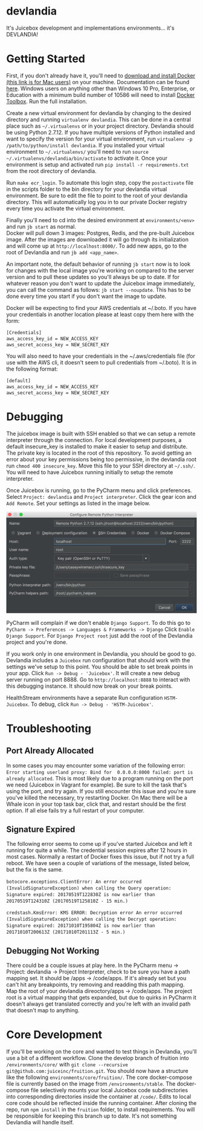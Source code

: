 # devlandia
It's Juicebox development and implementations environments... it's DEVLANDIA!

# Getting Started
First, if you don't already have it, you'll need to
[download and install Docker (this link is for Mac users)](https://download.docker.com/mac/stable/Docker.dmg) on your 
machine.  Documentation can be found [here](https://docs.docker.com/docker-for-mac/install/).  Windows users on anything
other than Windows 10 Pro, Enterprise, or Education with a minimum build number of 10586 will need to install
[Docker Toolbox](https://download.docker.com/win/stable/DockerToolbox.exe).  Run the full installation.

Create a new virtual environment for devlandia by changing to the desired directory and running ``virtualenv devlandia``.
This can be done in a central place such as ``~/.virtualenvs`` or in your project directory.  Devlandia should 
be using Python 2.7.12.  If you have multiple versions of Python installed and want to specify the version for 
your virtual environment, run ``virtualenv -p /path/to/python/install devlandia``.  If you installed your virtual 
environment to ``~/.virtualenvs/`` you'll need to run ``source ~/.virtualenvs/devlandia/bin/activate`` to activate it.
Once your environment is setup and activated run ``pip install -r requirements.txt`` from the root directory of devlandia.

 Run ``make ecr_login``.  To automate this login step, copy the ``postactivate`` file in the scripts folder to the bin 
directory for your devlandia virtual environment.  Be sure to edit the file to point to the root of your devlandia 
directory.  This will automatically log you in to our private Docker registry every time you activate the virtual
environment.

Finally you'll need to cd into the desired environment at ``environments/<env>`` and run ``jb start`` as normal.  
Docker will pull down 3 images: Postgres, Redis, and the pre-built Juicebox image.  After the images are downloaded it 
will go through its initialization and will come up at ``http://localhost:8000/``.  To add new apps, go to the root of 
Devlandia and run ``jb add <app_name>``.

An important note, the default behavior of running ``jb start`` now is to look for changes with
the local image you're working on compared to the server version and to pull these updates so you'll always be up to 
date.  If for whatever reason you don't want to update the Juicebox image immediately, you can call the command 
as follows: ``jb start --noupdate``.  This has to be done every time you start if you don't want the image to update.

Docker will be expecting to find your AWS credentials at ~/.boto.  If you have your credentials in another location 
please at least copy them here with the form:
 
    [Credentials]
    aws_access_key_id = NEW_ACCESS_KEY
    aws_secret_access_key = NEW_SECRET_KEY

You will also need to have your credentials in the ~/.aws/credentials file (for use with the AWS cli, it doesn't seem to pull credentials from ~/.boto).  It is in the following format:
 
    [default]
    aws_access_key_id = NEW_ACCESS_KEY
    aws_secret_access_key = NEW_SECRET_KEY

# Debugging
The juicebox image is built with SSH enabled so that we can setup a remote interpreter through the connection.  For 
local development purposes, a default insecure_key is installed to make it easier to setup and distribute.  The private
key is located in the root of this repository.  To avoid getting an error about your key permissions being too 
permissive, in the devlandia root run ``chmod 400 insecure_key``.  Move this file to your SSH directory at ``~/.ssh/``.
You will need to have Juicebox running initially to setup the remote interpreter.

Once Juicebox is running, go to the PyCharm menu and click preferences.  Select ``Project: devlandia`` and 
``Project interpreter``.  Click the gear icon and ``Add Remote``.  Set your settings as listed in the image below.

![SSH Options](https://github.com/juiceinc/devlandia/blob/master/readme/sshoptions.png)

PyCharm will complain if we don't enable ``Django Support``.  To do this go to ``PyCharm -> Preferences -> Languages & Frameworks -> Django``
Click ``Enable Django Support``.  For ``Django Project root`` just add the root of the Devlandia project and you're done. 

If you work only in one environment in Devlandia, you should be good to go.  Devlandia includes a `Juicebox` 
run configuration that should work with the settings we've setup to this point.  You should be able to set break points
in your app.  Click ``Run -> Debug - 'Juicebox'``.  It will create a new debug server running on port 8888.  Go to
``http://localhost:8888`` to interact with this debugging instance.  It should now break on your break points.

HealthStream environments have a separate Run configuration ``HSTM-Juicebox``.  To debug, click 
``Run -> Debug - 'HSTM-Juicebox'``.

# Troubleshooting

## Port Already Allocated
In some cases you may encounter some variation of the following error: ``Error starting userland proxy: Bind for 
0.0.0.0:8000 failed: port is already allocated``.  This is most likely due to a program running on the port we need 
(Juicebox in Vagrant for example).  Be sure to kill the task that's using the port, and try again.  If you still 
encounter this issue and you're sure you've killed the necessary, try restarting Docker.  On Mac there will be a Whale 
icon in your top task bar, click that, and restart should be the first option.  If all else fails try a full restart of 
your computer.

## Signature Expired
The following error seems to come up if you've started Juicebox and left it running for quite a while.  The credential 
session expires after 12 hours in most cases.  Normally a restart of Docker fixes this issue, but if not try a full reboot.
We have seen a couple of variations of the message, listed below, but the fix is the same.

``botocore.exceptions.ClientError: An error occurred (InvalidSignatureException) when calling the Query operation: Signature expired: 20170519T122830Z is now earlier than 20170519T124310Z (20170519T125810Z - 15 min.)``

``credstash.KmsError: KMS ERROR: Decryption error An error occurred (InvalidSignatureException) when calling the Decrypt operation: Signature expired: 20171010T195804Z is now earlier than 20171010T200613Z (20171010T201113Z - 5 min.)``

## Debugging Not Working
There could be a couple issues at play here.  In the PyCharm menu -> Project: devlandia -> Project Interpreter, check to be sure you have a path mapping set.  It should be <Project root>/apps -> /code/apps.  If it's already set but you can't hit any breakpoints, try removing and readding this path mapping.  Map the root of your devlandia direoctory/apps -> /code/apps.  The project root is a virtual mapping that gets expanded, but due to quirks in PyCharm it doesn't always get translated correctly and you're left with an invalid path that doesn't map to anything.

# Core Development
If you'll be working on the core and wanted to test things in Devlandia, you'll use a bit of a different workflow.  Clone
the develop branch of fruition into `/environments/core/` with `git clone --recursive git@github.com:juiceinc/fruition.git`.
You should now have a structure like the following `environments/core/fruition/`.  The core docker-compose file is 
currently based on the image from `/environments/stable`.  The docker-compose file selectively mounts your local Juicebox 
code subdirectories into corresponding directories inside the container at `/code/`. Edits to local core code should be 
reflected inside the running container. After cloning the repo, run `npm install` in the `fruition` folder, to install requirements. You will be responsible for keeping this branch up to date.  It's not something Devlandia will handle itself. 
